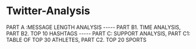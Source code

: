 # Twitter-Analysis
PART A :MESSAGE LENGTH ANALYSIS ----- PART B1. TIME ANALYSIS, PART B2. TOP 10 HASHTAGS ----- PART C: SUPPORT ANALYSIS, PART C1: TABLE OF TOP 30 ATHLETES, PART C2. TOP 20 SPORTS




